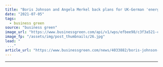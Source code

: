 ```yaml
---
title: "Boris Johnson and Angela Merkel back plans for UK-German 'energy highway'"
date: "2021-07-05"
tags: 
  - business green
source: "business green"
image_url: "https://www.businessgreen.com/api/v1/wps/efbee98/c3f3a521-c0c3-4c7b-adc8-17a214055329/3/Orsted-Burbo-Bank-wind-farm-2021-185x114.jpg"
image_fp: "/assets/img/post_thumbnails/26.jpg"
lead: "
 ..."
article_url: "https://www.businessgreen.com/news/4033882/boris-johnson-angela-merkel-plans-uk-german-energy-highway"
---
```


---
